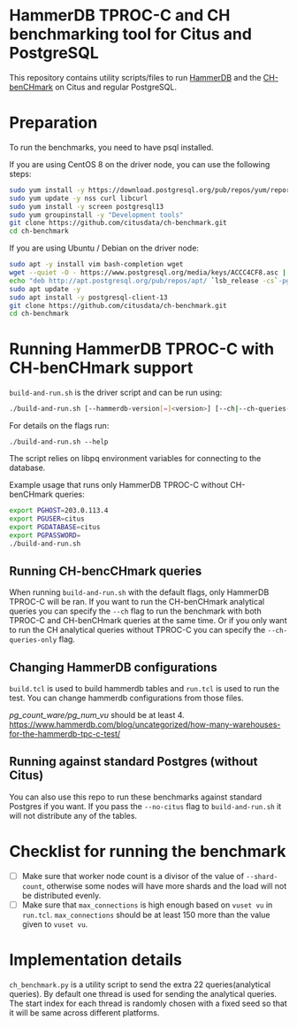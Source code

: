 # HammerDB TPROC-C and CH benchmarking tool for Citus and PostgreSQL

This repository contains utility scripts/files to run [HammerDB][hammerdb] and
the [CH-benCHmark][ch] on Citus and regular PostgreSQL.

# Preparation

To run the benchmarks, you need to have psql installed.

If you are using CentOS 8 on the driver node, you can use the following steps:

```bash
sudo yum install -y https://download.postgresql.org/pub/repos/yum/reporpms/EL-8-x86_64/pgdg-redhat-repo-latest.noarch.rpm epel-release
sudo yum update -y nss curl libcurl
sudo yum install -y screen postgresql13
sudo yum groupinstall -y "Development tools"
git clone https://github.com/citusdata/ch-benchmark.git
cd ch-benchmark
```

If you are using Ubuntu / Debian on the driver node:

```bash
sudo apt -y install vim bash-completion wget
wget --quiet -O - https://www.postgresql.org/media/keys/ACCC4CF8.asc | sudo apt-key add -
echo "deb http://apt.postgresql.org/pub/repos/apt/ `lsb_release -cs`-pgdg main" |sudo tee  /etc/apt/sources.list.d/pgdg.list
sudo apt update -y
sudo apt install -y postgresql-client-13
git clone https://github.com/citusdata/ch-benchmark.git
cd ch-benchmark
```

# Running HammerDB TPROC-C with CH-benCHmark support

`build-and-run.sh` is the driver script and can be run using:

```bash
./build-and-run.sh [--hammerdb-version[=]<version>] [--ch|--ch-queries-only] [--no-citus] [--name[=]name] [--shard-count[=]<shard_count>]
```

For details on the flags run:
```
./build-and-run.sh --help
```

The script relies on libpq environment variables for connecting to the database.

Example usage that runs only HammerDB TPROC-C without CH-benCHmark queries:
```bash
export PGHOST=203.0.113.4
export PGUSER=citus
export PGDATABASE=citus
export PGPASSWORD=
./build-and-run.sh
```

## Running CH-bencCHmark queries

When running `build-and-run.sh` with the default flags, only HammerDB TPROC-C
will be ran. If you want to run the CH-benCHmark analytical queries you can
specify the `--ch` flag to run the benchmark with both TPROC-C and CH-benCHmark
queries at the same time. Or if you only want to run the CH analytical queries
without TPROC-C you can specify the `--ch-queries-only` flag.

## Changing HammerDB configurations

`build.tcl` is used to build hammerdb tables and `run.tcl` is used to run the test.
You can change hammerdb configurations from those files.

*pg_count_ware/pg_num_vu* should be at least 4. https://www.hammerdb.com/blog/uncategorized/how-many-warehouses-for-the-hammerdb-tpc-c-test/

## Running against standard Postgres (without Citus)

You can also use this repo to run these benchmarks against standard Postgres if
you want. If you pass the `--no-citus` flag to `build-and-run.sh` it will not
distribute any of the tables.

# Checklist for running the benchmark
- [ ] Make sure that worker node count is a divisor of the value of
  `--shard-count`, otherwise some nodes will have more shards and the load will
  not be distributed evenly.
- [ ] Make sure that `max_connections` is high enough based on `vuset vu` in
  `run.tcl`. `max_connections` should be at least 150 more than the value given
  to `vuset vu`.

# Implementation details
`ch_benchmark.py` is a utility script to send the extra 22 queries(analytical
queries). By default one thread is used for sending the analytical queries. The
start index for each thread is randomly chosen with a fixed seed so that it will
be same across different platforms.

[hammerdb]: https://github.com/TPC-Council/HammerDB
[ch]: https://db.in.tum.de/research/projects/CHbenCHmark/
